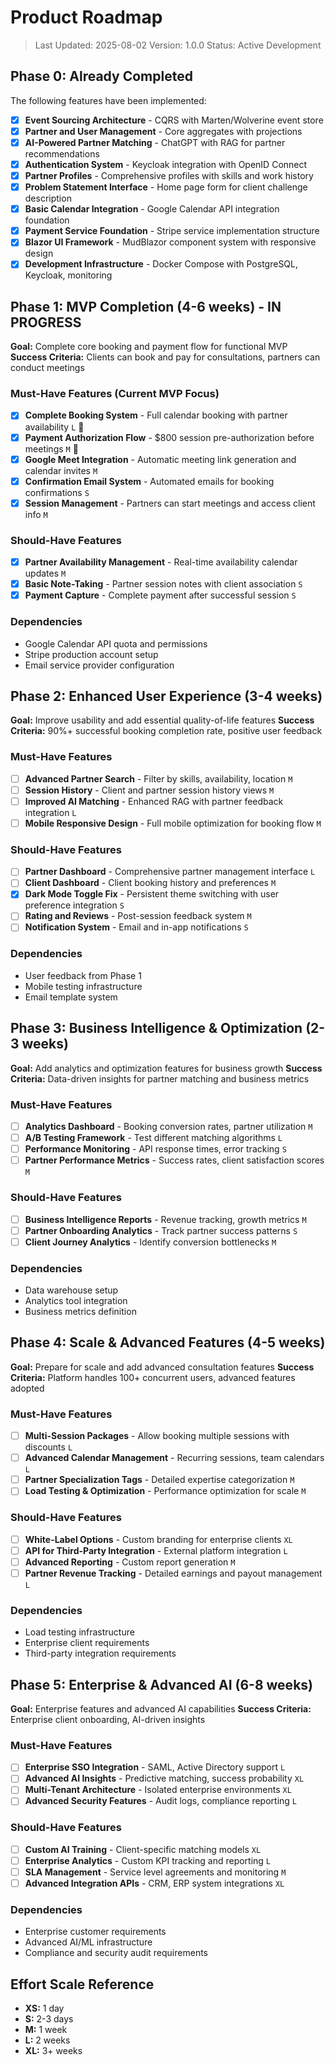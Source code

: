 # Product Roadmap

> Last Updated: 2025-08-02
> Version: 1.0.0
> Status: Active Development

## Phase 0: Already Completed

The following features have been implemented:

- [x] **Event Sourcing Architecture** - CQRS with Marten/Wolverine event store
- [x] **Partner and User Management** - Core aggregates with projections  
- [x] **AI-Powered Partner Matching** - ChatGPT with RAG for partner recommendations
- [x] **Authentication System** - Keycloak integration with OpenID Connect
- [x] **Partner Profiles** - Comprehensive profiles with skills and work history
- [x] **Problem Statement Interface** - Home page form for client challenge description
- [x] **Basic Calendar Integration** - Google Calendar API integration foundation
- [x] **Payment Service Foundation** - Stripe service implementation structure
- [x] **Blazor UI Framework** - MudBlazor component system with responsive design
- [x] **Development Infrastructure** - Docker Compose with PostgreSQL, Keycloak, monitoring

## Phase 1: MVP Completion (4-6 weeks) - IN PROGRESS

**Goal:** Complete core booking and payment flow for functional MVP
**Success Criteria:** Clients can book and pay for consultations, partners can conduct meetings

### Must-Have Features (Current MVP Focus)

- [x] **Complete Booking System** - Full calendar booking with partner availability `L` 🔄
- [x] **Payment Authorization Flow** - $800 session pre-authorization before meetings `M` 🔄
- [x] **Google Meet Integration** - Automatic meeting link generation and calendar invites `M`
- [x] **Confirmation Email System** - Automated emails for booking confirmations `S`
- [x] **Session Management** - Partners can start meetings and access client info `M`

### Should-Have Features

- [x] **Partner Availability Management** - Real-time availability calendar updates `M`
- [x] **Basic Note-Taking** - Partner session notes with client association `S`
- [x] **Payment Capture** - Complete payment after successful session `S`

### Dependencies

- Google Calendar API quota and permissions
- Stripe production account setup
- Email service provider configuration

## Phase 2: Enhanced User Experience (3-4 weeks)

**Goal:** Improve usability and add essential quality-of-life features
**Success Criteria:** 90%+ successful booking completion rate, positive user feedback

### Must-Have Features

- [ ] **Advanced Partner Search** - Filter by skills, availability, location `M`
- [ ] **Session History** - Client and partner session history views `M`
- [ ] **Improved AI Matching** - Enhanced RAG with partner feedback integration `L`
- [ ] **Mobile Responsive Design** - Full mobile optimization for booking flow `M`

### Should-Have Features

- [ ] **Partner Dashboard** - Comprehensive partner management interface `L`
- [ ] **Client Dashboard** - Client booking history and preferences `M`
- [x] **Dark Mode Toggle Fix** - Persistent theme switching with user preference integration `S`
- [ ] **Rating and Reviews** - Post-session feedback system `M`
- [ ] **Notification System** - Email and in-app notifications `S`

### Dependencies

- User feedback from Phase 1
- Mobile testing infrastructure
- Email template system

## Phase 3: Business Intelligence & Optimization (2-3 weeks)

**Goal:** Add analytics and optimization features for business growth
**Success Criteria:** Data-driven insights for partner matching and business metrics

### Must-Have Features

- [ ] **Analytics Dashboard** - Booking conversion rates, partner utilization `M`
- [ ] **A/B Testing Framework** - Test different matching algorithms `L`
- [ ] **Performance Monitoring** - API response times, error tracking `S`
- [ ] **Partner Performance Metrics** - Success rates, client satisfaction scores `M`

### Should-Have Features

- [ ] **Business Intelligence Reports** - Revenue tracking, growth metrics `M`
- [ ] **Partner Onboarding Analytics** - Track partner success patterns `S`
- [ ] **Client Journey Analytics** - Identify conversion bottlenecks `M`

### Dependencies

- Data warehouse setup
- Analytics tool integration
- Business metrics definition

## Phase 4: Scale & Advanced Features (4-5 weeks)

**Goal:** Prepare for scale and add advanced consultation features
**Success Criteria:** Platform handles 100+ concurrent users, advanced features adopted

### Must-Have Features

- [ ] **Multi-Session Packages** - Allow booking multiple sessions with discounts `L`
- [ ] **Advanced Calendar Management** - Recurring sessions, team calendars `L`
- [ ] **Partner Specialization Tags** - Detailed expertise categorization `M`
- [ ] **Load Testing & Optimization** - Performance optimization for scale `M`

### Should-Have Features

- [ ] **White-Label Options** - Custom branding for enterprise clients `XL`
- [ ] **API for Third-Party Integration** - External platform integration `L`
- [ ] **Advanced Reporting** - Custom report generation `M`
- [ ] **Partner Revenue Tracking** - Detailed earnings and payout management `L`

### Dependencies

- Load testing infrastructure
- Enterprise client requirements
- Third-party integration requirements

## Phase 5: Enterprise & Advanced AI (6-8 weeks)

**Goal:** Enterprise features and advanced AI capabilities
**Success Criteria:** Enterprise client onboarding, AI-driven insights

### Must-Have Features

- [ ] **Enterprise SSO Integration** - SAML, Active Directory support `L`
- [ ] **Advanced AI Insights** - Predictive matching, success probability `XL`
- [ ] **Multi-Tenant Architecture** - Isolated enterprise environments `XL`
- [ ] **Advanced Security Features** - Audit logs, compliance reporting `L`

### Should-Have Features

- [ ] **Custom AI Training** - Client-specific matching models `XL`
- [ ] **Enterprise Analytics** - Custom KPI tracking and reporting `L`
- [ ] **SLA Management** - Service level agreements and monitoring `M`
- [ ] **Advanced Integration APIs** - CRM, ERP system integrations `XL`

### Dependencies

- Enterprise customer requirements
- Advanced AI/ML infrastructure
- Compliance and security audit requirements

## Effort Scale Reference

- **XS:** 1 day
- **S:** 2-3 days  
- **M:** 1 week
- **L:** 2 weeks
- **XL:** 3+ weeks
